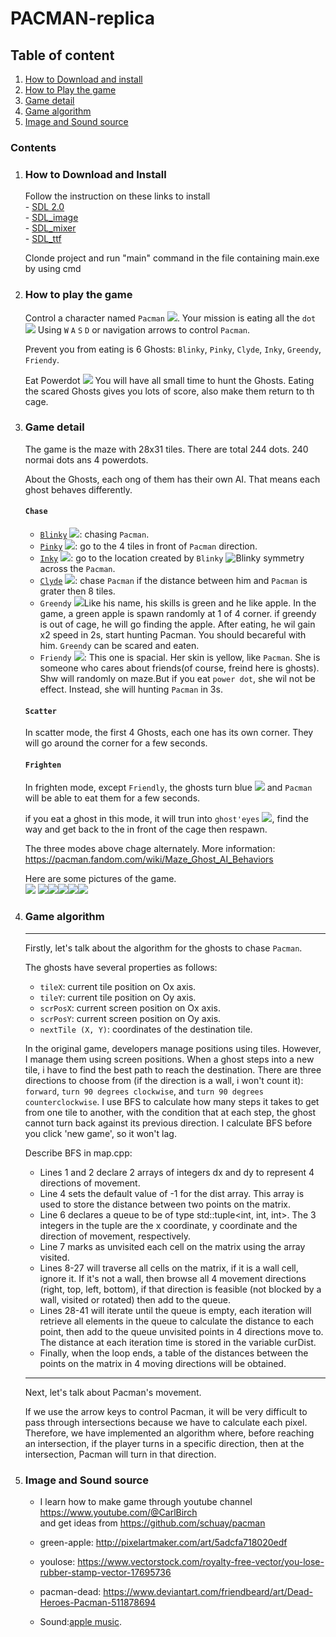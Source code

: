 # **PACMAN-replica**

## Table of content
1. [How to Download and install](#How-to-Download-and-Install)
2. [How to Play the game](#How-to-play-the-game)
3. [Game detail](#Game-detail)
4. [Game algorithm](#Game-algorithm) 
5. [Image and Sound source](#Image-and-Sound-source)

### Contents
1. ### How to Download and Install
    Follow the instruction on these links to install \
        - [SDL 2.0](https://www.libsdl.org/download-2.0.php)  
        - [SDL_image](https://www.libsdl.org/projects/SDL_image/)  
        - [SDL_mixer](https://www.libsdl.org/projects/SDL_mixer/)  
        - [SDL_ttf](https://www.libsdl.org/projects/SDL_ttf/)  

    Clonde project and run "main" command in the file containing main.exe by using cmd

2. ### How to play the game
 
    Control a character named `Pacman` ![](Pacman/Source/Assets/Entity%20Image/pacman%20icon.png). Your mission is eating all the `dot` ![](Pacman/Source/Assets/Entity%20Image/dot.png)
    Using `W` `A` `S` `D` or navigation arrows to control `Pacman`.
    
    Prevent you from eating is 6 Ghosts: `Blinky`, `Pinky`, `Clyde`, `Inky`, `Greendy`, `Friendy`. 

    Eat Powerdot ![](Pacman/Source/Assets/Entity%20Image/power%20dot.png) You will have all small time to hunt the Ghosts. Eating the scared Ghosts gives you lots of score, also make them return to th cage.
3. ### Game detail

    The game is the maze with 28x31 tiles. There are total 244 dots. 240 normai dots ans 4 powerdots.

    About the Ghosts, each ong of them has their own AI. That means each ghost behaves differently.

    #### `Chase`
    - [`Blinky`]() ![](Pacman/Source/Assets/Entity%20Image/blinky%20icon.png): chasing `Pacman`.   
    - [`Pinky`]() ![](Pacman/Source/Assets/Entity%20Image/pinky%20icon.png): go to the 4 tiles in front of `Pacman` direction.
    - [`Inky`]() ![](Pacman/Source/Assets/Entity%20Image/inky%20icon.png): go to the location created by `Blinky` ![Blinky](Pacman/Source/Assets/Entity%20Image/blinky%20icon.png) symmetry across the `Pacman`.
    - [`Clyde`]() ![](Pacman/Source/Assets/Entity%20Image/clyde%20icon.png): chase `Pacman` if the distance between him and `Pacman` is grater then 8 tiles.
     - `Greendy` ![](Pacman/Source/Assets/Entity%20Image/greendy%20icon.png)Like his name, his skills is green and he like apple. In the game,  a green apple is spawn randomly at 1 of 4 corner. if greendy is out of cage, he will go finding the apple. After eating, he wil gain x2 speed in 2s, start hunting Pacman. You should becareful with him.  `Greendy` can be scared and eaten.
    - `Friendy` ![](Pacman/Source/Assets/Entity%20Image/friendy%20icon.png): This one is spacial. Her skin is yellow, like `Pacman`. She is someone who cares about friends(of course, freind here is ghosts). Shw will randomly on maze.But if you eat `power dot`, she wil not be effect. Instead, she will hunting `Pacman` in 3s. 

    #### `Scatter`
    In scatter mode, the first 4 Ghosts, each one has its own corner. They will go around the corner for a few seconds.

    #### `Frighten`    
    In frighten mode, except `Friendly`, the ghosts turn blue ![](Pacman/Source/Assets/Entity%20Image/frighten%20ghost%20icon.png) and `Pacman` will be able to eat them for a few seconds.

    if you eat a ghost in this mode, it will trun into `ghost'eyes` ![](Pacman/Source/Assets/Entity%20Image/ghost%20eye.png), find the way and get back to the in front of the cage then respawn.

    The three modes above chage alternately. More information: https://pacman.fandom.com/wiki/Maze_Ghost_AI_Behaviors  

    Here are some pictures of the game.\
    ![](Pacman/Source/Assets/Intro/1.png) ![](Pacman/Source/Assets/Intro/2.png)![](Pacman/Source/Assets/Intro/3.png)![](Pacman/Source/Assets/Intro/4.png)![](Pacman/Source/Assets/Intro/5.png)![](Pacman/Source/Assets/Intro/6.png)
4. ### Game algorithm
    -------------------------------
    Firstly, let's talk about the algorithm for the ghosts to chase `Pacman`.

    The ghosts have several properties as follows: 
    - `tileX`: current tile position on Ox axis. 
    - `tileY`: current tile position on Oy axis.
    - `scrPosX`: current screen position on Ox axis. 
    - `scrPosY`: current screen position on Oy axis. 
    - `nextTile (X, Y)`: coordinates of the destination tile.  
    
    In the original game, developers manage positions using tiles. However, I manage them using screen positions. When a ghost steps into a new tile, i have to find the best path to reach the destination. There are three directions to choose from (if the direction is a wall, i won't count it): `forward`, `turn 90 degrees clockwise`, and `turn 90 degrees counterclockwise`. I use BFS to calculate how many steps it takes to get from one tile to another, with the condition that at each step, the ghost cannot turn back against its previous direction. I calculate BFS before you click 'new game', so it won't lag.
    
    Describe BFS in map.cpp:
    - Lines 1 and 2 declare 2 arrays of integers dx and dy to represent 4 directions of movement.
    - Line 4 sets the default value of -1 for the dist array. This array is used to store the distance between two points on the matrix.
    - Line 6 declares a queue to be of type std::tuple<int, int, int>. The 3 integers in the tuple are the x coordinate, y coordinate and the direction of movement, respectively.
    - Line 7 marks as unvisited each cell on the matrix using the array visited.
    - Lines 8-27 will traverse all cells on the matrix, if it is a wall cell, ignore it. If it's not a wall, then browse all 4 movement directions (right, top, left, bottom), if that direction is feasible (not blocked by a wall, visited or rotated) then add to the queue.
    - Lines 28-41 will iterate until the queue is empty, each iteration will retrieve all elements in the queue to calculate the distance to each point, then add to the queue unvisited points in 4 directions move to. The distance at each iteration time is stored in the variable curDist.
    - Finally, when the loop ends, a table of the distances between the points on the matrix in 4 moving directions will be obtained.


    ----------------------
    Next, let's talk about Pacman's movement.

   If we use the arrow keys to control Pacman, it will be very difficult to pass through intersections because we have to calculate each pixel. Therefore, we have implemented an algorithm where, before reaching an intersection, if the player turns in a specific direction, then at the intersection, Pacman will turn in that direction.

5. ### Image and Sound source
    - I learn how to make game through youtube channel https://www.youtube.com/@CarlBirch \
    and get ideas from https://github.com/schuay/pacman 


    - green-apple: http://pixelartmaker.com/art/5adcfa718020edf
    - youlose: https://www.vectorstock.com/royalty-free-vector/you-lose-rubber-stamp-vector-17695736  
    - pacman-dead: https://www.deviantart.com/friendbeard/art/Dead-Heroes-Pacman-511878694  
    - Sound:[apple music](https://music.apple.com/us/album/pac-man-game-sound-effect/328036461). 



    




